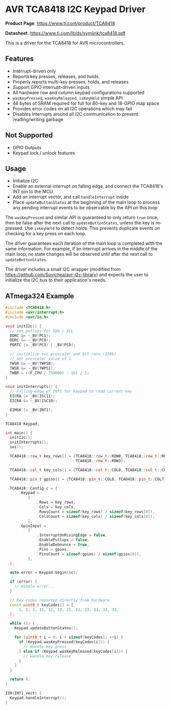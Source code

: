 # AVR TCA8418 I2C Keypad Driver

**Product Page**: https://www.ti.com/product/TCA8418

**Datasheet**: https://www.ti.com/lit/ds/symlink/tca8418.pdf

This is a driver for the TCA8418 for AVR microcontrollers.

## Features

- Interrupt-driven only
- Reports key presses, releases, and holds.
- Properly reports multi-key presses, holds, and releases
- Support GPIO interrupt-driven inputs
- All hardware row and column keypad configurations supported
- `wasKeyPressed`, `wasKeyReleased`, `isKeyHeld` simple API
- 46 bytes of SRAM required for full for 80-key and 18-GPIO map space
- Provides error codes on all I2C operations which may fail
- Disables interrupts around all I2C communication to prevent reading/writing garbage

## Not Supported

- GPIO Outputs
- Keypad lock / unlock features

## Usage

- Initialize I2C
- Enable an external interrupt on falling edge, and connect the TCA8418's INT pin to the MCU
- Add an interrupt vector, and call `handleInterrupt` inside
- Place `updateButtonStates` at the beginning of the main loop to process any pending interrupt events to be observable by the API on this loop

The `wasKeyPressed` and similar API is guaranteed to only return `true` once, then be false after the next call to `updateButtonStates`, unless the key is re-pressed. Use `isKeyHeld` to detect holds. This prevents duplicate events on checking for a key press on each loop.

The driver guarantees each iteration of the main loop is completed with the same information. For example, if an interrupt arrives in the middle of the main loop, no state changes will be observed until after the next call to `updateButtonStates`.

The driver includes a small I2C wrapper (modified from https://github.com/Sovichea/avr-i2c-library) and expects the user to initialize the I2C bus to their application's needs.

## ATmega324 Example

```cpp
#include <TCA8418.h>
#include <avr/interrupt.h>
#include <avr/io.h>

void initI2c() {
  // set pullups for SDA / SCL
  DDRC &= ~_BV(PC1);
  DDRC &= ~_BV(PC0);
  PORTC |= _BV(PC1) | _BV(PC0);

  // initialize twi prescaler and bit rate (250k)
  // Set prescaler value of 1
  TWSR &= ~_BV(TWPS0);
  TWSR &= ~_BV(TWPS1);
  TWBR = ((F_CPU / 250000) - 16) / 2;
}

void initInterrupts() {
  // Falling edge of INT1 for keypad to read current key
  EICRA |= _BV(ISC11);
  EICRA &= ~_BV(ISC10);

  EIMSK |= _BV(INT1);
}

TCA8418 Keypad;

int main() {
  initI2c();
  initInterrupts();
  sei();

  TCA8418::row_t key_rows[] = {TCA8418::row_t::ROW0, TCA8418::row_t::ROW1, TCA8418::row_t::ROW2,
                               TCA8418::row_t::ROW3};

  TCA8418::col_t key_cols[] = {TCA8418::col_t::COL0, TCA8418::col_t::COL1};

  TCA8418::pin_t gpios[] = {TCA8418::pin_t::COL6, TCA8418::pin_t::COL7};

  TCA8418::Config c = {
      .Keypad =
          {
              .Rows = key_rows,
              .Cols = key_cols,
              .RowsCount = sizeof(key_rows) / sizeof(key_rows[0]),
              .ColsCount = sizeof(key_cols) / sizeof(key_cols[0]),
          },
      .GpioInput =
          {
              .InterruptOnRisingEdge = false,
              .EnablePullups = false,
              .EnableDebounce = true,
              .Pins = gpios,
              .PinsCount = sizeof(gpios) / sizeof(gpios[0]),
          },
  };

  auto error = Keypad.begin(&c);

  if (error) {
    // Handle error...
  }

  // Key codes reported directly from hardware
  const uint8_t keyCodes[] = {
      1, 2, 3, 11, 12, 13, 21, 22, 23, 31, 32, 33,
  };

  while (1) {
    Keypad.updateButtonStates();

    for (uint8_t i = 0; i < sizeof(keyCodes); ++i) {
      if (Keypad.wasKeyPressed(keyCodes[i])) {
        // Handle key press
      } else if (Keypad.wasKeyReleased(keyCodes[i])) {
        // Handle key release
      }
    }
  }

  return 0;
}

ISR(INT1_vect) {
  Keypad.handleInterrupt();
}
```
